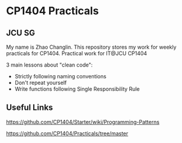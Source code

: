 # CP1404 Practicals

## JCU SG

My name is Zhao Changlin.
This repository stores my work for weekly practicals for CP1404.
Practical work for IT@JCU CP1404

3 main lessons about "clean code":

- Strictly following naming conventions
- Don't repeat yourself
- Write functions following Single Responsibility Rule

## Useful Links

https://github.com/CP1404/Starter/wiki/Programming-Patterns

https://github.com/CP1404/Practicals/tree/master
